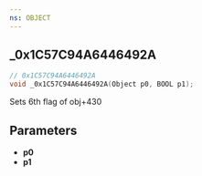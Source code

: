 ```yaml
---
ns: OBJECT
---
```

## _0x1C57C94A6446492A

```c
// 0x1C57C94A6446492A
void _0x1C57C94A6446492A(Object p0, BOOL p1);
```

Sets 6th flag of obj+430

## Parameters
* **p0**
* **p1**

